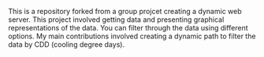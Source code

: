 This is a repository forked from a group projcet creating a dynamic web server.
This project involved getting data and presenting graphical representations of the data. You can filter through the data using different options. 
My main contributions involved creating a dynamic path to filter the data by CDD (cooling degree days).
